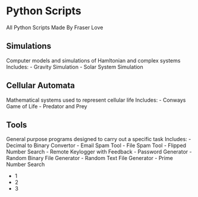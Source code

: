 # Python Scripts
All Python Scripts Made By Fraser Love

  ## Simulations
  Computer models and simulations of Hamltonian and complex systems
  Includes:
    - Gravity Simulation
    - Solar System Simulation
   
  ## Cellular Automata
  Mathematical systems used to represent cellular life
  Includes:
    - Conways Game of Life
    - Predator and Prey
    
  ## Tools
  General purpose programs designed to carry out a specific task
  Includes:
    - Decimal to Binary Convertor
    - Email Spam Tool
    - File Spam Tool
    - Flipped Number Search
    - Remote Keylogger with Feedback
    - Password Generator
    - Random Binary File Generator
    - Random Text File Generator
    - Prime Number Search
    
- 1
- 2
- 3
    
